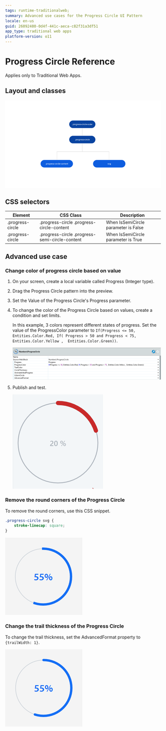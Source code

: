 ```yaml
---
tags: runtime-traditionalweb; 
summary: Advanced use cases for the Progress Circle UI Pattern
locale: en-us
guid: 26092480-0d4f-441c-aeca-c82f31a3df51
app_type: traditional web apps
platform-version: o11
---
```


# Progress Circle Reference

<div class="info" markdown="1">

Applies only to Traditional Web Apps.

</div>

## Layout and classes

![](<images/progresscircle-3-diag.png?width=650>)

## CSS selectors

| **Element** |  **CSS Class** |  **Description**  |
| --- | --- | --- |
| .progress-circle | .progress-circle .progress-circle-content |  When IsSemiCircle parameter is False  |
| .progress-circle | .progress-circle .progress-semi-circle-content |  When IsSemiCircle parameter is True  |

## Advanced use case

### Change color of progress circle based on value

1. On your screen, create a local variable called Progress (Integer type).

1. Drag the Progress Circle pattern into the preview.

1. Set the Value of the Progress Circle's Progress parameter.

1. To change the color of the Progress Circle based on values, create a condition and set limits. 

    In this example, 3 colors represent different states of progress. Set the value of the ProgressColor parameter to `If(Progress <= 50, Entities.Color.Red, If( Progress > 50 and Progress < 75,  Entities.Color.Yellow ,  Entities.Color.Green))`.
    
    ![](<images/progresscircle-4-ss.png>)

1. Publish and test.

    ![](<images/progresscircle-5-ss.gif>)

### Remove the round corners of the Progress Circle

To remove the round corners, use this CSS snippet.

```css
.progress-circle svg {
    stroke-linecap: square;
}
```

![](<images/progresscircle-6-ss.png>)

### Change the trail thickness of the Progress Circle

To change the trail thickness, set the AdvancedFormat property to `{trailWidth: 1}`.

![](<images/progresscircle-7-ss.png>)